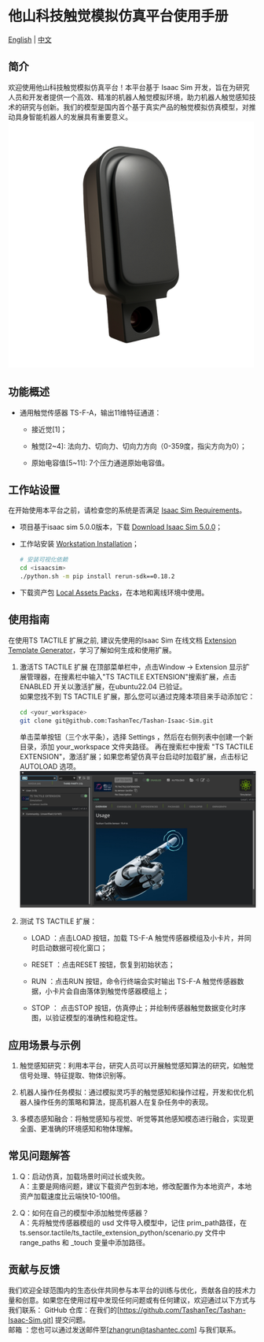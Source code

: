 # 他山科技触觉模拟仿真平台使用手册

[English](README.md) | [中文](README_zh.md)

## 简介
欢迎使用他山科技触觉模拟仿真平台！本平台基于 Isaac Sim 开发，旨在为研究人员和开发者提供一个高效、精准的机器人触觉模拟环境，助力机器人触觉感知技术的研究与创新。我们的模型是国内首个基于真实产品的触觉模拟仿真模型，对推动具身智能机器人的发展具有重要意义。<br>
![通用模组](ts.sensor.tactile/data/ts-f-a_real.png)


## 功能概述
- 通用触觉传感器 TS-F-A，输出11维特征通道：
    - 接近觉[1]；

    - 触觉[2~4]: 法向力、切向力、切向力方向（0-359度，指尖方向为0）；

    - 原始电容值[5~11]: 7个压力通道原始电容值。


## 工作站设置
在开始使用本平台之前，请检查您的系统是否满足 [Isaac Sim Requirements](https://docs.isaacsim.omniverse.nvidia.com/5.0.0/installation/requirements.html)。
- 项目基于isaac sim 5.0.0版本，下载 [Download Isaac Sim 5.0.0](https://docs.isaacsim.omniverse.nvidia.com/5.0.0/installation/download.html)；

- 工作站安装 [Workstation Installation](https://docs.isaacsim.omniverse.nvidia.com/5.0.0/installation/install_workstation.html)；
    ```bash
    # 安装可视化依赖
    cd <isaacsim>
    ./python.sh -m pip install rerun-sdk==0.18.2
    ```

- 下载资产包 [Local Assets Packs](https://docs.isaacsim.omniverse.nvidia.com/4.5.0/installation/install_faq.html#isaac-sim-setup-assets-content-pack)，在本地和离线环境中使用。

## 使用指南
在使用TS TACTILE 扩展之前, 建议先使用的Isaac Sim 在线文档 [Extension Template Generator](https://docs.isaacsim.omniverse.nvidia.com/5.0.0/utilities/extension_template_generator.html)，学习了解如何生成和使用扩展。

1. 激活TS TACTILE 扩展
    在顶部菜单栏中，点击Window -> Extension 显示扩展管理器，在搜素栏中输入"TS TACTILE EXTENSION"搜索扩展，点击ENABLED 开关以激活扩展，在ubuntu22.04 已验证。<br>
    如果您找不到 TS TACTILE 扩展，那么您可以通过克隆本项目来手动添加它：
    ```bash
    cd <your_workspace>
    git clone git@github.com:TashanTec/Tashan-Isaac-Sim.git
    ```
    单击菜单按钮（三个水平条），选择 Settings ，然后在右侧列表中创建一个新目录，添加 your_workspace 文件夹路径。
    再在搜索栏中搜索 "TS TACTILE EXTENSION"，激活扩展；如果您希望仿真平台启动时加载扩展，点击标记 AUTOLOAD 选项。
    ![扩展](ts.sensor.tactile/data/ts_tactile_extension.png)<br>

2. 测试 TS TACTILE 扩展：
    - LOAD ：点击LOAD 按钮，加载 TS-F-A 触觉传感器模组及小卡片，并同时启动数据可视化窗口；

    - RESET ：点击RESET 按钮，恢复到初始状态；

    - RUN ：点击RUN 按钮，命令行终端会实时输出 TS-F-A 触觉传感器数据，小卡片会自由落体到触觉传感器模组上；

    - STOP ： 点击STOP 按钮，仿真停止；并绘制传感器触觉数据变化时序图，以验证模型的准确性和稳定性。


## 应用场景与示例

1. 触觉感知研究：利用本平台，研究人员可以开展触觉感知算法的研究，如触觉信号处理、特征提取、物体识别等。

2. 机器人操作任务模拟：通过模拟灵巧手的触觉感知和操作过程，开发和优化机器人操作任务的策略和算法，提高机器人在复杂任务中的表现。

3. 多模态感知融合：将触觉感知与视觉、听觉等其他感知模态进行融合，实现更全面、更准确的环境感知和物体理解。


## 常见问题解答

1. Q：启动仿真，加载场景时间过长或失败。<br>
A：主要是网络问题，建议下载资产包到本地，修改配置作为本地资产，本地资产加载速度比云端快10-100倍。

2. Q：如何在自己的模型中添加触觉传感器？<br>
A：先将触觉传感器模组的 usd 文件导入模型中，记住 prim_path路径，在 ts.sensor.tactile/ts_tactile_extension_python/scenario.py 文件中 range_paths 和 _touch 变量中添加路径。


## 贡献与反馈

我们欢迎全球范围内的生态伙伴共同参与本平台的训练与优化，贡献各自的技术力量和创意。如果您在使用过程中发现任何问题或有任何建议，欢迎通过以下方式与我们联系：
GitHub 仓库：在我们的[https://github.com/TashanTec/Tashan-Isaac-Sim.git] 提交问题。<br>
邮箱 ：您也可以通过发送邮件至[zhangrun@tashantec.com] 与我们联系。